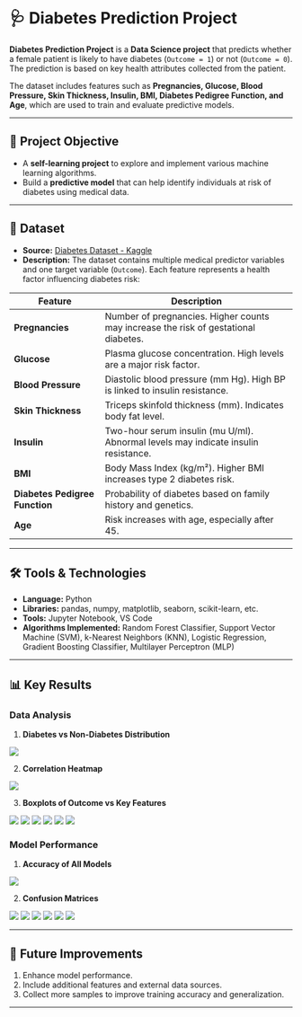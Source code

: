 # 🩺 Diabetes Prediction Project

**Diabetes Prediction Project** is a **Data Science project** that predicts whether a female patient is likely to have diabetes (`Outcome = 1`) or not (`Outcome = 0`). The prediction is based on key health attributes collected from the patient.

The dataset includes features such as **Pregnancies, Glucose, Blood Pressure, Skin Thickness, Insulin, BMI, Diabetes Pedigree Function, and Age**, which are used to train and evaluate predictive models.

---

## 🎯 Project Objective
- A **self-learning project** to explore and implement various machine learning algorithms.
- Build a **predictive model** that can help identify individuals at risk of diabetes using medical data.

---

## 📂 Dataset
- **Source:** [Diabetes Dataset - Kaggle](https://www.kaggle.com/datasets/akshaydattatraykhare/diabetes-dataset/data)
- **Description:** The dataset contains multiple medical predictor variables and one target variable (`Outcome`). Each feature represents a health factor influencing diabetes risk:

| Feature | Description |
|---------|-------------|
| **Pregnancies** | Number of pregnancies. Higher counts may increase the risk of gestational diabetes. |
| **Glucose** | Plasma glucose concentration. High levels are a major risk factor. |
| **Blood Pressure** | Diastolic blood pressure (mm Hg). High BP is linked to insulin resistance. |
| **Skin Thickness** | Triceps skinfold thickness (mm). Indicates body fat level. |
| **Insulin** | Two-hour serum insulin (mu U/ml). Abnormal levels may indicate insulin resistance. |
| **BMI** | Body Mass Index (kg/m²). Higher BMI increases type 2 diabetes risk. |
| **Diabetes Pedigree Function** | Probability of diabetes based on family history and genetics. |
| **Age** | Risk increases with age, especially after 45. |

---

## 🛠️ Tools & Technologies
- **Language:** Python  
- **Libraries:** pandas, numpy, matplotlib, seaborn, scikit-learn, etc.  
- **Tools:** Jupyter Notebook, VS Code  
- **Algorithms Implemented:** Random Forest Classifier, Support Vector Machine (SVM), k-Nearest Neighbors (KNN), Logistic Regression, Gradient Boosting Classifier, Multilayer Perceptron (MLP)  

---

## 📊 Key Results

### Data Analysis
1. **Diabetes vs Non-Diabetes Distribution**  
<img src="https://cdn.discordapp.com/attachments/459760410875396139/1405539339601051729/image.png?ex=689f3204&is=689de084&hm=71d658c656f6571a731a110bd1d8f87326698bd44d70c812d08ffb25ee0dfd6d&">


2. **Correlation Heatmap**  
<img src="https://cdn.discordapp.com/attachments/459760410875396139/1405540102221992006/image.png?ex=689f32ba&is=689de13a&hm=07875bdc4c73df4227f5de557dfe99d08a57e9603769934af432955d8f66cea4&">


3. **Boxplots of Outcome vs Key Features**  
<img src="https://cdn.discordapp.com/attachments/459760410875396139/1405540911554891806/image.png?ex=689f337b&is=689de1fb&hm=e8bd5a1e4b123df7c7eed0344cb0db87168dda1c8f4aae410682703e55979e1f&">
<img src="https://cdn.discordapp.com/attachments/459760410875396139/1405540959466426369/image.png?ex=689f3386&is=689de206&hm=cd20d9d83c5c53dae09e1fb64cb83f0e63f34ae92a7c2bb1ec2286bbeb40b9e7&">
<img src="https://cdn.discordapp.com/attachments/459760410875396139/1405541017771573268/image.png?ex=689f3394&is=689de214&hm=b37640ff983a1bb063d65c39a240424792ad97cf102e5f1355e68645702c8b74&">
<img src="https://cdn.discordapp.com/attachments/459760410875396139/1405541066014457976/image.png?ex=689f339f&is=689de21f&hm=9e14f5e6ab2d01357dddb6a678ce5627b24a41c1c2d28e931aa7259c0cbb4f8e&">
<img src="https://cdn.discordapp.com/attachments/459760410875396139/1405541106430509147/image.png?ex=689f33a9&is=689de229&hm=02414530ae93fc78707523dc888db7fb77b4e463fedb6a5a740d74b22baf1cfe&">
<img src="https://cdn.discordapp.com/attachments/459760410875396139/1405541177801048094/image.png?ex=689f33ba&is=689de23a&hm=30589ba57fadbc8fb787ed07419ca2a988e14f30dd43d05ab979c60f393442f3&">


### Model Performance
1. **Accuracy of All Models**  
<img src="https://cdn.discordapp.com/attachments/459760410875396139/1405543118841053274/image.png?ex=689f3589&is=689de409&hm=2125fdaa509fa05f8d09551bfa60355207008c112775e949f16f9c14aa528e8e&">


2. **Confusion Matrices**  
<img src="https://cdn.discordapp.com/attachments/459760410875396139/1405543577152393287/image.png?ex=689f35f6&is=689de476&hm=0b95f79185bb31686544c8b0d81873385180ed2dc74a41a071f75197a914ae35&">
<img src="https://cdn.discordapp.com/attachments/459760410875396139/1405543619213000754/image.png?ex=689f3600&is=689de480&hm=0e3986c6f4304aef46c15406b15b70793e0bda541f6bdb0b0e8eb83d72e0d0ef&">
<img src="https://cdn.discordapp.com/attachments/459760410875396139/1405543683528589493/image.png?ex=689f360f&is=689de48f&hm=702bee7be9f14f3e2afe59d9d905dbbb8246c3cb2ca54f0dc31119ba8950962e&">
<img src="https://cdn.discordapp.com/attachments/459760410875396139/1405543733088223303/image.png?ex=689f361b&is=689de49b&hm=c29300b0d384c06e5d1ed91af7e0a13916da4665c16d77c199e891a845177bd2&">
<img src="https://cdn.discordapp.com/attachments/459760410875396139/1405543783675723946/image.png?ex=689f3627&is=689de4a7&hm=d35a08abda28052f531138090490d5110f5bdbf9573d34c7f1247b3e2bd09aac&">
<img src="https://cdn.discordapp.com/attachments/459760410875396139/1405543837405024257/image.png?ex=689f3634&is=689de4b4&hm=7b12dcee07c0a344c68d82da6862e1139520359e56b263b18fd7e1bf56fd84cf&">

---

## 📅 Future Improvements
1. Enhance model performance.  
2. Include additional features and external data sources.  
3. Collect more samples to improve training accuracy and generalization.

---
